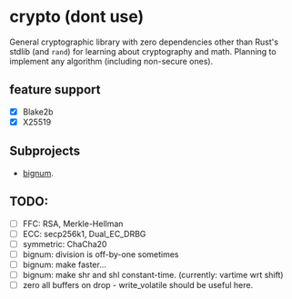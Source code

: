 # crypto (dont use)  
General cryptographic library with zero dependencies other than Rust's stdlib
(and `rand`) for learning about cryptography and math. Planning to implement
any algorithm (including non-secure ones).

## feature support  
- [x] Blake2b  
- [x] X25519  

## Subprojects  
- [bignum](./src/math/biguint.rs).

## TODO:  
- [ ] FFC: RSA, Merkle-Hellman
- [ ] ECC: secp256k1, Dual_EC_DRBG
- [ ] symmetric: ChaCha20
- [ ] bignum: division is off-by-one sometimes  
- [ ] bignum: make faster...  
- [ ] bignum: make shr and shl constant-time. (currently: vartime wrt shift)  
- [ ] zero all buffers on drop - write_volatile should be useful here.  
